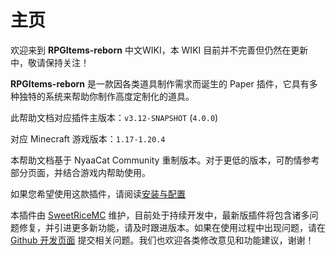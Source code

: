 # 主页

欢迎来到 **RPGItems-reborn** 中文WIKI，本 WIKI 目前并不完善但仍然在更新中，敬请保持关注！

**RPGItems-reborn** 是一款因各类道具制作需求而诞生的 Paper 插件，它具有多种独特的系统来帮助你制作高度定制化的道具。

此帮助文档对应插件主版本：`v3.12-SNAPSHOT` (`4.0.0`)

对应 Minecraft 游戏版本：`1.17-1.20.4`

本帮助文档基于 NyaaCat Community 重制版本。对于更低的版本，可酌情参考部分页面，并结合游戏内帮助使用。

如果您希望使用这款插件，请阅读[安装与配置](installation.md)

本插件由 [SweetRiceMC](https://www.pds.ink) 维护，目前处于持续开发中，最新版插件将包含诸多问题修复，并引进更多新功能，请及时跟进版本。如果在使用过程中出现问题，请在 [Github 开发页面](https://github.com/MrXiaoM/RPGItems-reborn) 提交相关问题。我们也欢迎各类修改意见和功能建议，谢谢！
